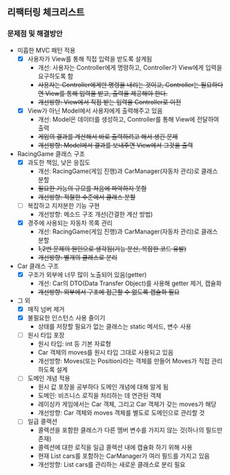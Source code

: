 ## 리팩터링 체크리스트

### 문제점 및 해결방안

- 미흡한 MVC 패턴 적용
    - [x] 사용자가 View를 통해 직접 입력을 받도록 설계됨
        - 개선: 사용자는 Controller에게 명령하고, Controller가 View에게 입력을 요구하도록 함
        - ~~사용자는 Controller에게만 명령을 내리는 것이고, Controller는 필요하다면 View를 통해 입력을 받고, 출력을 제공해야 한다.~~
        - ~~개선방향: View에서 직접 받는 입력을 Controller로 이전~~
    - [x] View가 아닌 Model에서 사용자에게 출력해주고 있음
        - 개선: Model은 데이터를 생성하고, Controller를 통해 View에 전달하여 출력
        - ~~게임의 결과를 계산해서 바로 출력하려고 해서 생긴 문제~~
        - ~~개선방향: Model에서 결과를 보내주면 View에서 그것을 출력~~
- RacingGame 클래스 구조
    - [x] 과도한 책임, 낮은 응집도
        - 개선: RacingGame(게임 진행)과 CarManager(자동차 관리)로 클래스 분할
        - ~~필요한 기능의 규모를 처음에 파악하지 못함~~
        - ~~개선방향: 적절한 수준에서 클래스 분할~~
    - [ ] 복잡하고 지저분한 기능 구현
        - 개선방향: 메소드 구조 개선(간결한 계산 방법)
    - [x] 경주에 사용되는 자동차 목록 관리
        - 개선: RacingGame(게임 진행)과 CarManager(자동차 관리)로 클래스 분할
        - ~~1,2번 문제의 원인으로 생각됨(기능 분산, 복잡한 코드 유발)~~
        - ~~개선방향: 별개의 클래스로 분리~~
- Car 클래스 구조
    - [x] 구조가 외부에 너무 많이 노출되어 있음(getter)
        - 개선: Car의 DTO(Data Transfer Object)를 사용해 getter 제거, 캡슐화
        - ~~개선방향: 외부에서 구조에 접근할 수 없도록 캡슐화 필요~~

- 그 외
    - [x] 매직 넘버 제거
    - [x] 불필요한 인스턴스 사용 줄이기
        - 상태를 저장할 필요가 없는 클래스는 static 메서드, 변수 사용
    - [ ] 원시 타입 포장
        - 원시 타입: int 등 기본 자료형
        - Car 객체의 moves를 원시 타입 그대로 사용되고 있음
        - 개선방향: Moves(또는 Position)라는 객체를 만들어 Moves가 직접 관리하도록 설계
    - [ ] 도메인 개념 적용
        - 원시 값 포장을 공부하다 도메인 개념에 대해 알게 됨
        - 도메인: 비즈니스 로직을 처리하는 데 연관된 객체
        - 레이싱카 게임에서는 Car 객체, 그리고 Car 객체가 갖는 moves가 해당
        - 개선방향: Car 객체와 moves 객체를 별도로 도메인으로 관리할 것
    - [ ] 일급 콜렉션
        - 콜렉션을 포함한 클래스가 다른 멤버 변수를 가지지 않는 것(하나의 필드만 존재)
        - 콜렉션에 대한 로직을 일급 콜렉션 내에 캡슐화 하기 위해 사용
        - 현재 List<Car> cars를 포함하는 CarManager가 여러 필드를 가지고 있음
        - 개선방향: List<Car> cars를 관리하는 새로운 클래스로 분리 필요
